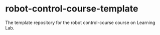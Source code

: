 # robot-control-course-template
The template repository for the robot control-course course on Learning Lab.
